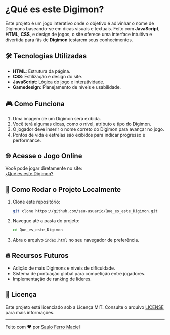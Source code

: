# ¿Qué es este Digimon?

Este projeto é um jogo interativo onde o objetivo é adivinhar o nome de Digimons baseando-se em dicas visuais e textuais. Feito com **JavaScript**, **HTML**, **CSS**, e design de jogos, o site oferece uma interface intuitiva e divertida para fãs de **Digimon** testarem seus conhecimentos.

## 🛠️ Tecnologias Utilizadas

- **HTML**: Estrutura da página.
- **CSS**: Estilização e design do site.
- **JavaScript**: Lógica do jogo e interatividade.
- **Gamedesign**: Planejamento de níveis e usabilidade.

## 🎮 Como Funciona

1. Uma imagem de um Digimon será exibida.
2. Você terá algumas dicas, como o nível, atributo e tipo do Digimon.
3. O jogador deve inserir o nome correto do Digimon para avançar no jogo.
4. Pontos de vida e estrelas são exibidos para indicar progresso e performance.

## 🌐 Acesse o Jogo Online

Você pode jogar diretamente no site:  
[¿Qué es este Digimon?](https://saulo-ferro-maciel.github.io/Que_es_este_Digimon/)

## 🚀 Como Rodar o Projeto Localmente

1. Clone este repositório:
    ```bash
    git clone https://github.com/seu-usuario/Que_es_este_Digimon.git
    ```

2. Navegue até a pasta do projeto:
    ```bash
    cd Que_es_este_Digimon
    ```

3. Abra o arquivo `index.html` no seu navegador de preferência.

## 🔥 Recursos Futuros

- Adição de mais Digimons e níveis de dificuldade.
- Sistema de pontuação global para competição entre jogadores.
- Implementação de ranking de líderes.


## 📄 Licença

Este projeto está licenciado sob a Licença MIT. Consulte o arquivo [LICENSE](LICENSE) para mais informações.

---

Feito com ❤️ por [Saulo Ferro Maciel](https://github.com/saulo-ferro-maciel)
